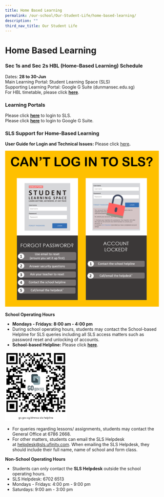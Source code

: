 ```yaml
---
title: Home Based Learning
permalink: /our-school/Our-Student-Life/home-based-learning/
description: ""
third_nav_title: Our Student Life
---
```

# Home Based Learning

### Sec 1s and Sec 2s HBL (Home-Based Learning) Schedule

Dates: **28 to 30-Jun**  
Main Learning Portal: Student Learning Space (SLS)  
Supporting Learning Portal: Google G Suite (dunmansec.edu.sg)  
For HBL timetable, please click [**here**](https://dunmansec.moe.edu.sg/qql/slot/u194/Announcements/HBL%20Timetable%2028to30Jun.pdf).

### Learning Portals

Please click [**here**](https://vle.learning.moe.edu.sg/login) to login to SLS.  
Please click [**here**](https://gsuite.google.com/dashboard) to login to Google G Suite.  

### SLS Support for Home-Based Learning

**User Guide for Login and Technical Issues:** Please click [here](https://go.gov.sg/sls-troubleshoot-guide)**.**

![](/images/Our%20Student%20Life/Home%20Based%20Learning/Cant_Login_SLS.png)


**School Operating Hours**

*   ****Mondays - Fridays: 8:00 am - 4:00 pm****
*   During school operating hours, students may contact the School-based Helpline for SLS queries including all SLS access matters such as password reset and unlocking of accounts.
*   **School-based Helpline:** Please click [**here**](https://form.gov.sg/#!/5e3b9317ae17b00011e6b7ff).

<img src="/images/Our%20Student%20Life/Home%20Based%20Learning/SchBasedHelpline.png"
     style="width:40%">

*   For queries regarding lessons/ assignments, students may contact the General Office at 6786 2668.
*   For other matters, students can email the SLS Helpdesk at [helpdesk@sls.ufinity.com](mailto:helpdesk@sls.ufinity.com). When emailing the SLS Helpdesk, they should include their full name, name of school and form class.

**Non-School Operating Hours**

*   Students can only contact the **SLS Helpdesk** outside the school operating hours.
*   SLS Helpdesk: 6702 6513
*   Mondays - Fridays: 4:00 pm - 9:00 pm
*   Saturdays: 9:00 am - 3:00 pm